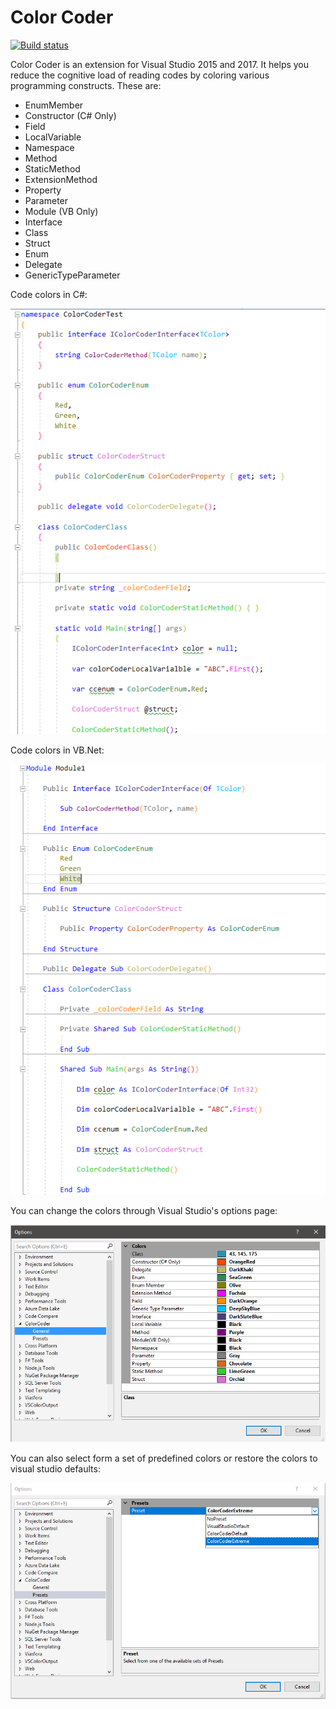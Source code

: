 # Color Coder
[![Build status](https://ci.appveyor.com/api/projects/status/vkftm32rfsm8rsv9?svg=true)](https://ci.appveyor.com/project/HamidMosalla/visualstudio-colorcoder)

Color Coder is an extension for Visual Studio 2015 and 2017. 
It helps you reduce the cognitive load of reading codes by coloring various programming constructs.
 These are:
      
* EnumMember          
* Constructor (C# Only)       
* Field               
* LocalVariable       
* Namespace           
* Method              
* StaticMethod        
* ExtensionMethod     
* Property            
* Parameter           
* Module (VB Only)              
* Interface           
* Class               
* Struct              
* Enum                
* Delegate            
* GenericTypeParameter

Code colors in C#:

![Color Coder C Sharp](ColorCoder/Resources/ColorCoderCSharp.png)

Code colors in VB.Net:

![Color Coder V B](ColorCoder/Resources/ColorCoderVB.png)

You can change the colors through Visual Studio's options page:

![Color Coder Option Page](ColorCoder/Resources/ColorCoderOptionPage.png)

You can also select form a set of predefined colors or restore the colors to visual studio defaults:

![Color Coder Option Page Preset](ColorCoder/Resources/ColorCoderOptionPagePreset.png)